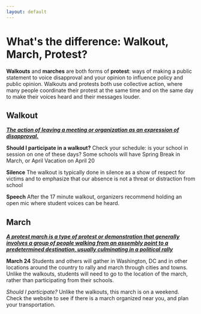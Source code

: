 ```yaml
---
layout: default
---
```


What's the difference: Walkout, March, Protest?
=================

**Walkouts** and **marches** are both forms of **protest**: ways of making a public statement to voice disapproval and your opinion to influence policy and public opinion. Walkouts and protests both use collective action, where many people coordinate their protest at the same time and on the same day to make their voices heard and their messages louder. 

Walkout
-------
[**_The action of leaving a meeting or organization as an expression of disapproval._**](https://www.merriam-webster.com/dictionary/walkout)

**Should I participate in a walkout?** 
Check your schedule: is your school in session on one of these days? Some schools will have Spring Break in March, or April Vacation on April 20

**Silence**
The walkout is typically done in silence as a show of respect for victims and to emphasize that our absence is not a threat or distraction from school

**Speech**
After the 17 minute walkout, organizers recommend holding an open mic where student voices can be heard.

March
-----

[**_A protest march is a type of protest or demonstration that generally involves a group of people walking from an assembly point to a predetermined destination, usually culminating in a political rally_**](https://en.wikipedia.org/wiki/Category:Protest_marches)

**March 24**
Students and others will gather in Washington, DC and in other locations around the country to rally and march through cities and towns. Unlike the walkouts, students will need to go to the location of the march, rather than participating from their schools. 

_Should I participate?_
Unlike the walkouts, this march is on a weekend. Check the website to see if there is a march organized near you, and plan your transportation.
